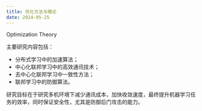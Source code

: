 ```yaml
---
title: 优化方法与理论
date: 2024-05-25
---
```


Optimization Theory

<!--more-->

主要研究内容包括：
- 分布式学习中的加速算法；
- 中心化联邦学习中的高效通讯技术；
- 去中心化联邦学习中一致性方法；
- 联邦学习中的防御算法。

研究目标在于研究多机环境下减少通讯成本，加快收敛速度，最终提升机器学习任务的效率，同时保证安全性，尤其是防御后门攻击的能力。

